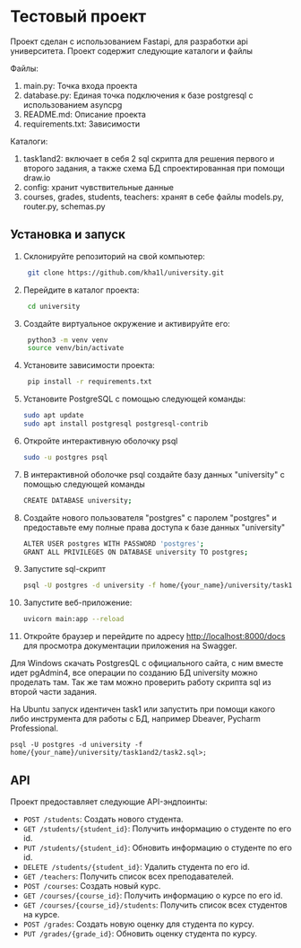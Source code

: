 # Тестовый проект
Проект сделан с использованием Fastapi, для разработки api университета.
Проект содержит следующие каталоги и файлы

Файлы:
1. main.py: Точка входа проекта
2. database.py: Единая точка подключения к базе postgresql c использованием asyncpg
3. README.md: Описание проекта
4. requirements.txt: Зависимости

Каталоги:
1. task1and2: включает в себя 2 sql скрипта для решения первого и второго задания, 
    а также схема БД спроектированная при помощи draw.io
2. config: хранит чувствительные данные
3. courses, grades, students, teachers: хранят в себе файлы models.py, router.py, schemas.py

## Установка и запуск
1. Склонируйте репозиторий на свой компьютер:
   ```bash
    git clone https://github.com/kha1l/university.git
2. Перейдите в каталог проекта:
   ```bash
    cd university
3. Создайте виртуальное окружение и активируйте его:
   ```bash
    python3 -m venv venv
    source venv/bin/activate
4. Установите зависимости проекта:
   ```bash
    pip install -r requirements.txt
5. Установите PostgreSQL с помощью следующей команды:
   ```bash
   sudo apt update
   sudo apt install postgresql postgresql-contrib
6. Откройте интерактивную оболочку psql
   ```bash
   sudo -u postgres psql
7. В интерактивной оболочке psql создайте базу данных "university" с помощью следующей команды
   ```bash
   CREATE DATABASE university;
8. Создайте нового пользователя "postgres" с паролем "postgres" и предоставьте ему полные права 
доступа к базе данных "university"
   ```bash
   ALTER USER postgres WITH PASSWORD 'postgres';
   GRANT ALL PRIVILEGES ON DATABASE university TO postgres;
9. Запустите sql-скрипт
   ```bash
   psql -U postgres -d university -f home/{your_name}/university/task1and2/task1.sql>;
10. Запустите веб-приложение:
    ```bash
    uvicorn main:app --reload
11. Откройте браузер и перейдите по адресу [http://localhost:8000/docs](http://localhost:8000/docs) для 
просмотра документации приложения на Swagger.

Для Windows скачать PostgresQL с официального сайта, с ним вместе идет pgAdmin4, все операции по 
созданию БД university можно проделать там. Так же там можно проверить работу скрипта sql из второй части задания.

На Ubuntu запуск идентичен task1 или запустить при помощи какого либо инструмента для работы с БД, например Dbeaver, 
Pycharm Professional.
   
   `psql -U postgres -d university -f home/{your_name}/university/task1and2/task2.sql>;`


## API

Проект предоставляет следующие API-эндпоинты:

- `POST /students`: Cоздать нового студента.
- `GET /students/{student_id}`: Получить информацию о студенте по его id.
- `PUT /students/{student_id}`: Обновить информацию о студенте по его id.
- `DELETE /students/{student_id}`: Удалить студента по его id.
- `GET /teachers`: Получить список всех преподавателей.
- `POST /courses`: Создать новый курс.
- `GET /courses/{course_id}`: Получить информацию о курсе по его id.
- `GET /courses/{course_id}/students`: Получить список всех студентов на курсе.
- `POST /grades`: Создать новую оценку для студента по курсу.
- `PUT /grades/{grade_id}`: Обновить оценку студента по курсу.